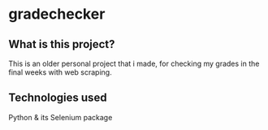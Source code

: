 # gradechecker
## What is this project?
This is an older personal project that i made, for checking my grades in the final weeks with web scraping. 
## Technologies used
Python & its Selenium package
